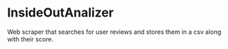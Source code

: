 # InsideOutAnalizer
 Web scraper that searches for user reviews and stores them in a csv along with their score.
